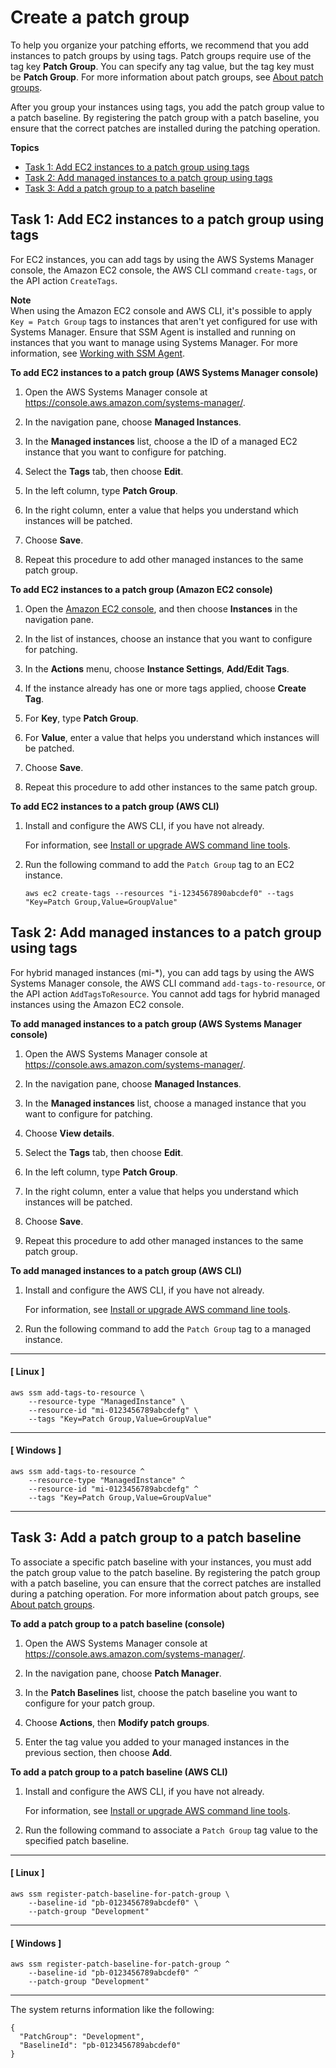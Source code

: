# Create a patch group<a name="sysman-patch-group-tagging"></a>

To help you organize your patching efforts, we recommend that you add instances to patch groups by using tags\. Patch groups require use of the tag key **Patch Group**\. You can specify any tag value, but the tag key must be **Patch Group**\. For more information about patch groups, see [About patch groups](sysman-patch-patchgroups.md)\.

After you group your instances using tags, you add the patch group value to a patch baseline\. By registering the patch group with a patch baseline, you ensure that the correct patches are installed during the patching operation\. 

**Topics**
+ [Task 1: Add EC2 instances to a patch group using tags](#sysman-patch-group-tagging-ec2)
+ [Task 2: Add managed instances to a patch group using tags](#sysman-patch-group-tagging-managed)
+ [Task 3: Add a patch group to a patch baseline](#sysman-patch-group-patchbaseline)

## Task 1: Add EC2 instances to a patch group using tags<a name="sysman-patch-group-tagging-ec2"></a>

For EC2 instances, you can add tags by using the AWS Systems Manager console, the Amazon EC2 console, the AWS CLI command `create-tags`, or the API action `CreateTags`\.

**Note**  
When using the Amazon EC2 console and AWS CLI, it's possible to apply `Key = Patch Group` tags to instances that aren't yet configured for use with Systems Manager\. Ensure that SSM Agent is installed and running on instances that you want to manage using Systems Manager\. For more information, see [Working with SSM Agent](ssm-agent.md)\.

**To add EC2 instances to a patch group \(AWS Systems Manager console\)**

1. Open the AWS Systems Manager console at [https://console\.aws\.amazon\.com/systems\-manager/](https://console.aws.amazon.com/systems-manager/)\.

1. In the navigation pane, choose **Managed Instances**\.

1. In the **Managed instances** list, choose a the ID of a managed EC2 instance that you want to configure for patching\.

1. Select the **Tags** tab, then choose **Edit**\.

1. In the left column, type **Patch Group**\.

1. In the right column, enter a value that helps you understand which instances will be patched\.

1. Choose **Save**\.

1. Repeat this procedure to add other managed instances to the same patch group\.

**To add EC2 instances to a patch group \(Amazon EC2 console\)**

1. Open the [Amazon EC2 console](https://console.aws.amazon.com/ec2/), and then choose **Instances** in the navigation pane\. 

1. In the list of instances, choose an instance that you want to configure for patching\.

1. In the **Actions** menu, choose **Instance Settings**, **Add/Edit Tags**\.

1. If the instance already has one or more tags applied, choose **Create Tag**\.

1. For **Key**, type **Patch Group**\.

1. For **Value**, enter a value that helps you understand which instances will be patched\.

1. Choose **Save**\.

1. Repeat this procedure to add other instances to the same patch group\.

**To add EC2 instances to a patch group \(AWS CLI\)**

1. Install and configure the AWS CLI, if you have not already\.

   For information, see [Install or upgrade AWS command line tools](getting-started-cli.md)\.

1. Run the following command to add the `Patch Group` tag to an EC2 instance\.

   ```
   aws ec2 create-tags --resources "i-1234567890abcdef0" --tags "Key=Patch Group,Value=GroupValue"
   ```

## Task 2: Add managed instances to a patch group using tags<a name="sysman-patch-group-tagging-managed"></a>

For hybrid managed instances \(mi\-\*\), you can add tags by using the AWS Systems Manager console, the AWS CLI command `add-tags-to-resource`, or the API action `AddTagsToResource`\. You cannot add tags for hybrid managed instances using the Amazon EC2 console\.

**To add managed instances to a patch group \(AWS Systems Manager console\)**

1. Open the AWS Systems Manager console at [https://console\.aws\.amazon\.com/systems\-manager/](https://console.aws.amazon.com/systems-manager/)\.

1. In the navigation pane, choose **Managed Instances**\.

1. In the **Managed instances** list, choose a managed instance that you want to configure for patching\.

1. Choose **View details**\.

1. Select the **Tags** tab, then choose **Edit**\.

1. In the left column, type **Patch Group**\.

1. In the right column, enter a value that helps you understand which instances will be patched\.

1. Choose **Save**\.

1. Repeat this procedure to add other managed instances to the same patch group\.

**To add managed instances to a patch group \(AWS CLI\)**

1. Install and configure the AWS CLI, if you have not already\.

   For information, see [Install or upgrade AWS command line tools](getting-started-cli.md)\.

1. Run the following command to add the `Patch Group` tag to a managed instance\.

------
#### [ Linux ]

   ```
   aws ssm add-tags-to-resource \
       --resource-type "ManagedInstance" \
       --resource-id "mi-0123456789abcdefg" \
       --tags "Key=Patch Group,Value=GroupValue"
   ```

------
#### [ Windows ]

   ```
   aws ssm add-tags-to-resource ^
       --resource-type "ManagedInstance" ^
       --resource-id "mi-0123456789abcdefg" ^
       --tags "Key=Patch Group,Value=GroupValue"
   ```

------

## Task 3: Add a patch group to a patch baseline<a name="sysman-patch-group-patchbaseline"></a>

To associate a specific patch baseline with your instances, you must add the patch group value to the patch baseline\. By registering the patch group with a patch baseline, you can ensure that the correct patches are installed during a patching operation\. For more information about patch groups, see [About patch groups](sysman-patch-patchgroups.md)\.

**To add a patch group to a patch baseline \(console\)**

1. Open the AWS Systems Manager console at [https://console\.aws\.amazon\.com/systems\-manager/](https://console.aws.amazon.com/systems-manager/)\.

1. In the navigation pane, choose **Patch Manager**\.

1. In the **Patch Baselines** list, choose the patch baseline you want to configure for your patch group\.

1. Choose **Actions**, then **Modify patch groups**\.

1. Enter the tag value you added to your managed instances in the previous section, then choose **Add**\.

**To add a patch group to a patch baseline \(AWS CLI\)**

1. Install and configure the AWS CLI, if you have not already\.

   For information, see [Install or upgrade AWS command line tools](getting-started-cli.md)\.

1. Run the following command to associate a `Patch Group` tag value to the specified patch baseline\.

------
#### [ Linux ]

   ```
   aws ssm register-patch-baseline-for-patch-group \
       --baseline-id "pb-0123456789abcdef0" \
       --patch-group "Development"
   ```

------
#### [ Windows ]

   ```
   aws ssm register-patch-baseline-for-patch-group ^
       --baseline-id "pb-0123456789abcdef0" ^
       --patch-group "Development"
   ```

------

   The system returns information like the following:

   ```
   {
     "PatchGroup": "Development",
     "BaselineId": "pb-0123456789abcdef0"
   }
   ```